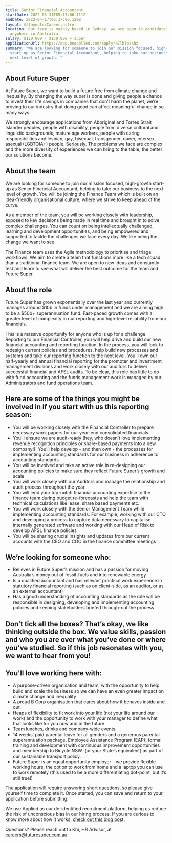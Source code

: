 ```yaml
---
title: Senior Financial Accountant
startDate: 2022-03-31T05:17:06.111Z
endDate: 2022-04-17T06:17:06.120Z
layout: $/layouts/Career.astro
location: Our team is mainly based in Sydney, we are open to candidates from
  anywhere in Australia
salary: $120,000 - $130,000 + super
applicationUrl: https://app.beapplied.com/apply/a7lhloskhz
summary: "We are looking for someone to join our mission focused, high-growth
  start-up as Senior Financial Accountant, helping to take our business to the
  next level of growth. "
---
```

## About Future Super

At Future Super, we want to build a future free from climate change and inequality. By changing the way super is done and giving people a chance to invest their life savings in companies that don’t harm the planet, we’re proving to our industry that doing good can affect meaningful change in so many ways.

We strongly encourage applications from Aboriginal and Torres Strait Islander peoples, people with disability, people from diverse cultural and linguistic backgrounds, mature age workers, people with caring responsibilities and lesbian, gay, bisexual, transgender, queer, intersex, asexual (LGBTQIA+) people. Seriously. The problems we face are complex and the more diversity of experiences we can bring to the table, the better our solutions become.

## About the team

We are looking for someone to join our mission focused, high-growth start-up as Senior Financial Accountant, helping to take our business to the next level of growth. You will be joining the Finance Team which is built on an idea-friendly organisational culture, where we strive to keep ahead of the curve. 

As a member of the team, you will be working closely with leadership, exposed to key decisions being made in real time and brought in to solve complex challenges. You can count on being intellectually challenged, learning and development opportunities, and being empowered and supported to tackle the challenges we face every day. We like being the change we want to see.

The Finance team uses the Agile methodology to prioritise and triage workflows. We aim to create a team that functions more like a tech squad than a traditional finance team. We are open to new ideas and constantly test and learn to see what will deliver the best outcome for the team and Future Super. 

## About the role

Future Super has grown exponentially over the last year and currently manages around $10b in funds under management and we are aiming high to be a $50b+ superannuation fund. Fast-paced growth comes with a greater level of complexity in our reporting and high-level reliability from our financials. 

This is a massive opportunity for anyone who is up for a challenge. Reporting to our Financial Controller, you will help drive and build our new financial accounting and reporting function. In the process, you will look to redesign current policies and procedures, help build new processes and systems and take our reporting function to the next level. You’ll own our half-yearly and annual financial reporting for the promoter and investment management divisions and work closely with our auditors to deliver successful financial and AFSL audits. To be clear, this role has little to do with fund accounting and the funds management work is managed by our Administrators and fund operations team.

## Here are some of the things you might be involved in if you start with us this reporting season:

* You will be working closely with the Financial Controller to prepare necessary work papers for our year-end consolidated financials
* You’ll ensure we are audit-ready (hey, who doesn’t love implementing revenue recognition principles or share-based payments into a new company!). You’ll help develop - and then own - the processes for implementing accounting standards for our business in adherence to accounting standards
* You will be involved and take an active role in re-designing our accounting policies to make sure they reflect Future Super’s growth and scale
* You will work closely with our Auditors and manage the relationship and audit process throughout the year
* You will lend your top-notch financial accounting expertise to the finance team during budget re-forecasts and help the team with technical calculations like lease, share based payments etc.
* You will work closely with the Senior Management Team while implementing accounting standards. For example, working with our CTO and developing a process to capture data necessary to capitalise internally generated software and working with our Head of Risk to develop AFSL finance policies
* You will be sharing crucial insights and updates from our current accounts with the CEO and COO in the finance committee meetings

## We’re looking for someone who:

* Believes in Future Super’s mission and has a passion for moving Australia’s money out of fossil-fuels and into renewable energy
* Is a qualified accountant and has relevant practical work experience in statutory financial reporting (such as on client-side, as an auditor, or as an external accountant)
* Has a good understanding of accounting standards as the role will be responsible in designing, developing and implementing accounting policies and keeping stakeholders briefed through-out the process

## Don’t tick all the boxes? That’s okay, we like thinking outside the box. We value skills, passion and who you are over what you’ve done or where you’ve studied. So if this job resonates with you, we want to hear from you!

## You'll love working here with:

* A purpose-driven organisation and team, with the opportunity to help build and scale the business so we can have an even greater impact on climate change and inequality
* A proud B Corp organisation that cares about how it behaves inside and out
* Heaps of flexibility to fit work into your life (not your life around our work) and the opportunity to work with your manager to define what that looks like for you now and in the future
* Team lunches, drinks and company-wide events.
* 14 weeks’ paid parental leave for all genders and a generous parental superannuation package, Employee Assistance Program (EAP), formal training and development with continuous improvement opportunities and membership to Bicycle NSW  (or your State’s equivalent) as part of our sustainable transport policy.
* Future Super is an equal opportunity employer – we provide flexible working hours, the option to work from home and a laptop you can use to work remotely (this used to be a more differentiating dot-point, but it’s still true!)

The application will require answering short questions, so please give yourself time to complete it. Once started, you can save and return to your application before submitting.

We use Applied as our de-identified recruitment platform, helping us reduce the risk of unconscious bias in our hiring process. If you are curious to know more about how it works, [check out this blog post](https://www.linkedin.com/pulse/how-de-identified-recruitment-improving-diversity-our-veronica/?trackingId=0MnwcX%2BBRQSOTl0oogaIbA%3D%3D).

Questions? Please reach out to Khi, HR Advisor, at careers@futuresuper.com.au.